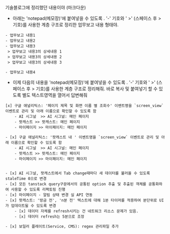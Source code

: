 기술블로그에 정리했던 내용이야 (마크다운)
- 아래는 'notepad(메모장)'에 붙여넣을 수 있도록 . '-' 기호와 ' >' (스페이스 후 > 기호)를 사용한 계층 구조로 정리한 업무보고 내용 형태야.
```null
- 업무보고 내용1
- 업무보고 내용2
- 업무보고 내용3
 > 업무보고 내용3의 상세내용 1
 > 업무보고 내용3의 상세내용 2
 > 업무보고 내용3의 상세내용 3
 
- 업무보고 내용4
```

- 이제 다음의 내용을 'notepad(메모장)'에 붙여넣을 수 있도록 . '-' 기호와 ' >' (스페이스 후 > 기호)를 사용한 계층 구조로 정리해줘.
바로 복사 및 붙여넣기 할 수 있도록 별도 텍스트영역을 열어서 답변해줘
```null
[x] 구글 애널리틱스: '페이지 제목 및 화면 이름 별 조회수' 이벤트명을 `screen_view` 이벤트로 관리 및 아래 이름으로 확인할 수 있도록 함
	- AI 시그널  >> AI 시그널: 메인 페이지
	- 팟캐스트 >> 팟캐스트: 메인 페이지
	- 마이페이지 >> 마이페이지: 메인 페이지

- [x] 구글 애널리틱스: '팟캐스트 내 ' 이벤트명을 `screen_view` 이벤트로 관리 및 아래 이름으로 확인할 수 있도록 함
	- AI 시그널  >> AI 시그널: 메인 페이지
	- 팟캐스트 >> 팟캐스트: 메인 페이지
	- 마이페이지 >> 마이페이지: 메인 페이지


- [x] AI 시그널, 팟캐스트에서 Tab change때마다 새 데이터를 불러올 수 있도록 staleTime 0으로 변경
- [x] 모든 tanstack query구문에서의 공통된 option 추출 및 추출된 객체를 공통화하여 사용할 수 있도록 리팩토링 진행
- [x] 마이페이지 - 알림 상태 변경 실 API 연동
- [x] 팟캐스트: '방금 전', 'n분 전' 텍스트에 대해 1분 타이머를 적용하여 분단위로 UI가 업데이트될 수 있도록 변경
	- [x] 데이터 자체를 refresh시키는 건 네트워크 리소스 문제가 있음. 
	- [x] 데이터 refresh는 5분으로 조정

- [x] 보일러 플레이트(Service, CMS): regex 관리파일 추가
```